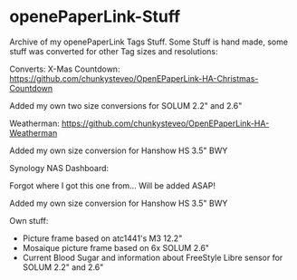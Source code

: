 # openePaperLink-Stuff

Archive of my openePaperLink Tags Stuff. Some Stuff is hand made, some stuff was converted for other Tag sizes and resolutions:

Converts:
X-Mas Countdown:
https://github.com/chunkysteveo/OpenEPaperLink-HA-Christmas-Countdown

Added my own two size conversions for SOLUM 2.2" and 2.6"

Weatherman:
https://github.com/chunkysteveo/OpenEPaperLink-HA-Weatherman

Added my own size conversion for Hanshow HS 3.5" BWY

Synology NAS Dashboard:

Forgot where I got this one from... Will be added ASAP!

Added my own size conversion for Hanshow HS 3.5" BWY

Own stuff:

- Picture frame based on atc1441's M3 12.2"
- Mosaique picture frame based on 6x SOLUM 2.6"
- Current Blood Sugar and information about FreeStyle Libre sensor for SOLUM 2.2" and 2.6"